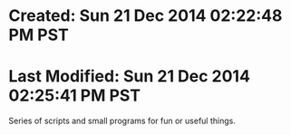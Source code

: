 # Created:            Sun 21 Dec 2014 02:22:48 PM PST
# Last Modified:      Sun 21 Dec 2014 02:25:41 PM PST

Series of scripts and small programs for fun or useful things.























